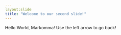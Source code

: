 ```yaml
---
layout:slide
title: "Welcome to our second slide!"
---
```

Hello World, Markomma!
Use the left arrow to go back!